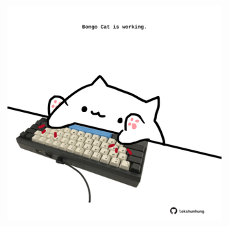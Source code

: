 <!-- built at 23/04/2023, 15:00:48 UTC -->
<p align="center">
  <img width="500" height="500" src="./ReadmeImage.svg">
</p>
